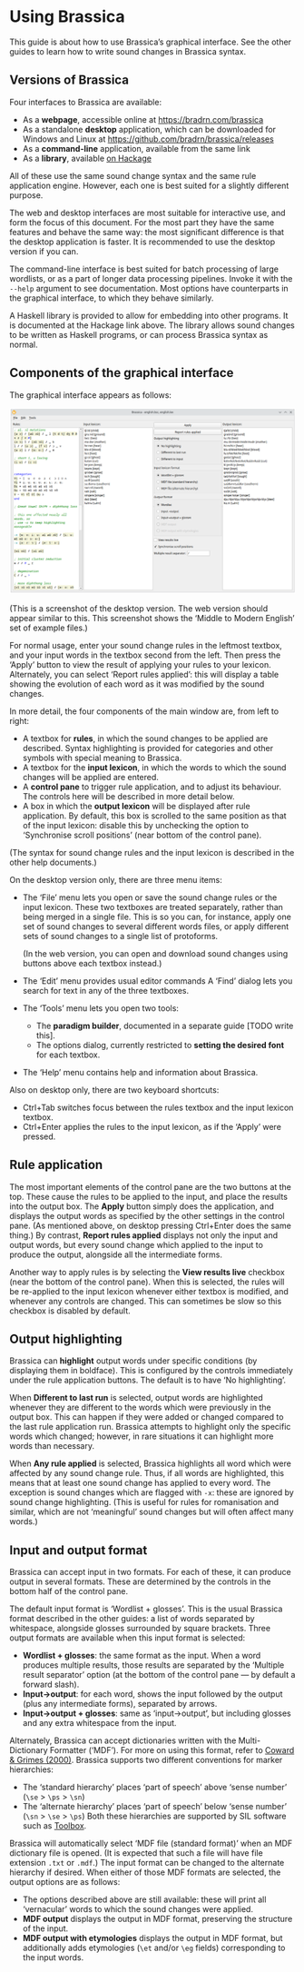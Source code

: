<!-- -*-GFM-*- -->

# Using Brassica

This guide is about how to use Brassica’s graphical interface.
See the other guides to learn how to write sound changes in Brassica syntax.

## Versions of Brassica

Four interfaces to Brassica are available:

- As a **webpage**, accessible online at https://bradrn.com/brassica
- As a standalone **desktop** application, which can be downloaded for Windows and Linux at https://github.com/bradrn/brassica/releases
- As a **command-line** application, available from the same link
- As a **library**, available [on Hackage](https://hackage.haskell.org/package/brassica)

All of these use the same sound change syntax and the same rule application engine.
However, each one is best suited for a slightly different purpose.

The web and desktop interfaces are most suitable for interactive use,
  and form the focus of this document.
For the most part they have the same features and behave the same way:
  the most significant difference is that the desktop application is faster.
It is recommended to use the desktop version if you can.

The command-line interface is best suited for batch processing of large wordlists,
  or as a part of longer data processing pipelines.
Invoke it with the `--help` argument to see documentation.
Most options have counterparts in the graphical interface, to which they behave similarly.

A Haskell library is provided to allow for embedding into other programs.
It is documented at the Hackage link above.
The library allows sound changes to be written as Haskell programs,
  or can process Brassica syntax as normal.
  
## Components of the graphical interface

The graphical interface appears as follows:

![Image of Brassica GUI](./screenshot.png)

(This is a screenshot of the desktop version.
The web version should appear similar to this.
This screenshot shows the ‘Middle to Modern English’ set of example files.)

For normal usage,
  enter your sound change rules in the leftmost textbox,
  and your input words in the textbox second from the left.
Then press the ‘Apply’ button to view the result of applying your rules to your lexicon.
Alternately, you can select ‘Report rules applied’:
  this will display a table showing the evolution of each word as it was modified by the sound changes.

In more detail, the four components of the main window are, from left to right:

- A textbox for **rules**,
    in which the sound changes to be applied are described.
  Syntax highlighting is provided for categories and other symbols with special meaning to Brassica.
- A textbox for the **input lexicon**,
    in which the words to which the sound changes will be applied are entered.
- A **control pane** to trigger rule application, and to adjust its behaviour.
  The controls here will be described in more detail below.
- A box in which the **output lexicon** will be displayed after rule application.
  By default, this box is scrolled to the same position as that of the input lexicon:
    disable this by unchecking the option to ‘Synchronise scroll positions’
    (near bottom of the control pane).

(The syntax for sound change rules and the input lexicon is described in the other help documents.)

On the desktop version only, there are three menu items:

- The ‘File’ menu lets you open or save the sound change rules or the input lexicon.
  These two textboxes are treated separately, rather than being merged in a single file.
  This is so you can, for instance,
    apply one set of sound changes to several different words files,
    or apply different sets of sound changes to a single list of protoforms.

  (In the web version, you can open and download sound changes using buttons above each textbox instead.)

- The ‘Edit’ menu provides usual editor commands
  A ‘Find’ dialog lets you search for text in any of the three textboxes.

- The ‘Tools’ menu lets you open two tools:
  - The **paradigm builder**, documented in a separate guide [TODO write this].
  - The options dialog, currently restricted to **setting the desired font** for each textbox.
  
- The ‘Help’ menu contains help and information about Brassica.

Also on desktop only, there are two keyboard shortcuts:

- Ctrl+Tab switches focus between the rules textbox and the input lexicon textbox.
- Ctrl+Enter applies the rules to the input lexicon, as if the ‘Apply’ were pressed.

## Rule application

The most important elements of the control pane are the two buttons at the top.
These cause the rules to be applied to the input, and place the results into the output box.
The **Apply** button simply does the application,
  and displays the output words as specified by the other settings in the control pane.
(As mentioned above, on desktop pressing Ctrl+Enter does the same thing.)
By contrast, **Report rules applied** displays not only the input and output words,
  but every sound change which applied to the input to produce the output,
  alongside all the intermediate forms.

Another way to apply rules is by selecting the **View results live** checkbox
  (near the bottom of the control pane).
When this is selected, the rules will be re-applied to the input lexicon
  whenever either textbox is modified,
  and whenever any controls are changed.
This can sometimes be slow so this checkbox is disabled by default.

## Output highlighting

Brassica can **highlight** output words under specific conditions (by displaying them in boldface).
This is configured by the controls immediately under the rule application buttons.
The default is to have ‘No highlighting’.

When **Different to last run** is selected,
  output words are highlighted
  whenever they are different to the words which were previously in the output box.
This can happen if they were added or changed compared to the last rule application run.
Brassica attempts to highlight only the specific words which changed;
  however, in rare situations it can highlight more words than necessary.

When **Any rule applied** is selected,
  Brassica highlights all word which were affected by any sound change rule.
Thus, if all words are highlighted,
  this means that at least one sound change has applied to every word.
The exception is sound changes which are flagged with `-x`:
  these are ignored by sound change highlighting.
(This is useful for rules for romanisation and similar,
  which are not ‘meaningful’ sound changes but will often affect many words.)
  
## Input and output format

Brassica can accept input in two formats.
For each of these, it can produce output in several formats.
These are determined by the controls in the bottom half of the control pane.

The default input format is ‘Wordlist + glosses’.
This is the usual Brassica format described in the other guides:
  a list of words separated by whitespace, alongside glosses surrounded by square brackets.
Three output formats are available when this input format is selected:

- **Wordlist + glosses**: the same format as the input.
  When a word produces multiple results,
    those results are separated by the ‘Multiple result separator’ option
    (at the bottom of the control pane — by default a forward slash).
- **Input→output**: for each word,
    shows the input followed by the output (plus any intermediate forms),
    separated by arrows.
- **Input→output + glosses**: same as ‘input→output’,
    but including glosses and any extra whitespace from the input.

Alternately, Brassica can accept dictionaries written with the Multi-Dictionary Formatter (‘MDF’).
For more on using this format, refer to
  [Coward & Grimes (2000)](http://downloads.sil.org/legacy/shoebox/MDF_2000.pdf).
Brassica supports two different conventions for marker hierarchies:
- The ‘standard hierarchy’ places ‘part of speech’ above ‘sense number’ (`\se` > `\ps` > `\sn`)
- The ‘alternate hierarchy’ places ‘part of speech’ below ‘sense number’ (`\sn` > `\se` > `\ps`)
Both these hierarchies are supported by SIL software such as [Toolbox](https://software.sil.org/toolbox/).

Brassica will automatically select ‘MDF file (standard format)’ when an MDF dictionary file is opened.
(It is expected that such a file will have file extension `.txt` or `.mdf`.)
The input format can be changed to the alternate hierarchy if desired.
When either of those MDF formats are selected, the output options are as follows:

- The options described above are still available:
    these will print all ‘vernacular’ words to which the sound changes were applied.
- **MDF output** displays the output in MDF format, preserving the structure of the input.
- **MDF output with etymologies** displays the output in MDF format,
    but additionally adds etymologies (`\et` and/or `\eg` fields)
    corresponding to the input words.
